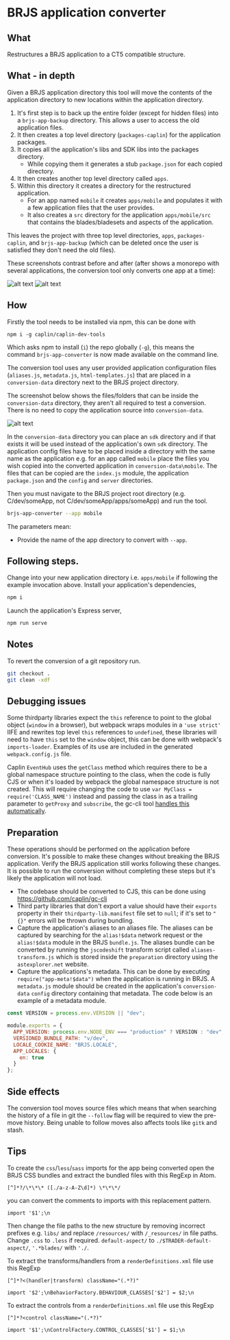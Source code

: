 # BRJS application converter

## What

Restructures a BRJS application to a CT5 compatible structure.

## What - in depth

Given a BRJS application directory this tool will move the contents of the
application directory to new locations within the application directory.

1. It's first step is to back up the entire folder (except for hidden files)
   into a `brjs-app-backup` directory. This allows a user to access the old
   application files.
2. It then creates a top level directory (`packages-caplin`) for the application
   packages.
3. It copies all the application's libs and SDK libs into the packages
   directory.
   * While copying them it generates a stub `package.json` for each
     copied directory.
4. It then creates another top level directory called `apps`.
5. Within this directory it creates a directory for the restructured
   application.
   * For an app named `mobile` it creates `apps/mobile` and populates it with
     a few application files that the user provides.
   * It also creates a `src` directory for the application `apps/mobile/src`
     that contains the blades/bladesets and aspects of the application.

This leaves the project with three top level directories, `apps`,
`packages-caplin`, and `brjs-app-backup` (which can be deleted once the user is
satisfied they don't need the old files).

These screenshots contrast before and after (after shows a monorepo with several
applications, the conversion tool only converts one app at a time):

![alt text](https://raw.githubusercontent.com/caplin/caplin-dev-tools/master/brjs-app-converter/preparation/current.png "Current Structure")
![alt text](https://raw.githubusercontent.com/caplin/caplin-dev-tools/master/brjs-app-converter/preparation/post.png "Post Conversion Structure")

## How

Firstly the tool needs to be installed via npm, this can be done with

`npm i -g caplin/caplin-dev-tools`

Which asks npm to install (`i`) the repo globally (`-g`), this means the command
`brjs-app-converter` is now made available on the command line.

The conversion tool uses any user provided application configuration files
(`aliases.js`, `metadata.js`, `html-templates.js`) that are placed in a
`conversion-data` directory next to the BRJS project directory.

The screenshot below shows the files/folders that can be inside the
`conversion-data` directory, they aren't all required to test a conversion.
There is no need to copy the application source into `conversion-data`.

![alt text](https://raw.githubusercontent.com/caplin/caplin-dev-tools/master/brjs-app-converter/preparation/conversion-data.png "Conversion data")

In the `conversion-data` directory you can place an `sdk` directory and if that
exists it will be used instead of the application's own `sdk` directory. The
application config files have to be placed inside a directory with the same name
as the application e.g. for an app called `mobile` place the files you wish
copied into the converted application in `conversion-data\mobile`. The files
that can be copied are the `index.js` module, the application `package.json` and
the `config` and `server` directories.

Then you must navigate to the BRJS project root directory (e.g. C/dev/someApp,
not C/dev/someApp/apps/someApp) and run the tool.

```bash
brjs-app-converter --app mobile
```

The parameters mean:

* Provide the name of the app directory to convert with `--app`.

## Following steps.

Change into your new application directory i.e. `apps/mobile` if following the
example invocation above. Install your application's dependencies,

```bash
npm i
```

Launch the application's Express server,

```bash
npm run serve
```

## Notes

To revert the conversion of a git repository run.

```bash
git checkout .
git clean -xdf
```

## Debugging issues

Some thirdparty libraries expect the `this` reference to point to the global
object (`window` in a browser), but webpack wraps modules in a `'use strict'`
IIFE and rewrites top level `this` references to `undefined`, these libraries
will need to have `this` set to the `window` object, this can be done with
webpack's `imports-loader`. Examples of its use are included in the generated
`webpack.config.js` file.

Caplin `EventHub` uses the `getClass` method which requires there to be a global
namespace structure pointing to the class, when the code is fully CJS or when
it's loaded by webpack the global namespace structure is not created. This will
require changing the code to use `var MyClass = require('CLASS_NAME')` instead
and passing the class in as a trailing parameter to `getProxy` and `subscribe`,
the gc-cli tool [handles this automatically](https://github.com/caplin/gc-cli/commit/15c465fb9cac8a669e495c7315130dad06c0fe86).

## Preparation

These operations should be performed on the application before conversion. It's
possible to make these changes without breaking the BRJS application. Verify the
BRJS application still works following these changes. It is possible to run the
conversion without completing these steps but it's likely the application will
not load.

* The codebase should be converted to CJS, this can be done using https://github.com/caplin/gc-cli
* Third party libraries that don't export a value should have their `exports`
  property in their `thirdparty-lib.manifest` file set to `null`; if it's set to
  `"{}"` errors will be thrown during bundling.
* Capture the application's aliases to an aliases file. The aliases can be
  captured by searching for the `alias!$data` network request or the `alias!$data`
  module in the BRJS `bundle.js`. The aliases bundle can be converted by running
  the `jscodeshift` transform script called `aliases-transform.js` which is stored
  inside the `preparation` directory using the `astexplorer.net` website.
* Capture the applications's metadata. This can be done by executing
  `require("app-meta!$data")` when the application is running in BRJS. A
  `metadata.js` module should be created in the application's `conversion-data`
  `config` directory containing that metadata. The code below is an example of a
  metadata module.

```javascript
const VERSION = process.env.VERSION || "dev";

module.exports = {
  APP_VERSION: process.env.NODE_ENV === "production" ? VERSION : "dev",
  VERSIONED_BUNDLE_PATH: "v/dev",
  LOCALE_COOKIE_NAME: "BRJS.LOCALE",
  APP_LOCALES: {
    en: true
  }
};
```

## Side effects

The conversion tool moves source files which means that when searching the
history of a file in git the `--follow` flag will be required to view the
pre-move history. Being unable to follow moves also affects tools like `gitk`
and stash.

## Tips

To create the `css`/`less`/`sass` imports for the app being converted open the
BRJS CSS bundles and extract the bundled files with this RegExp in Atom.

`[^]*?/\*\*\* ([./a-z-A-Z\d]*) \*\*\*/`

you can convert the comments to imports with this replacement pattern.

`import '$1';\n`

Then change the file paths to the new structure by removing incorrect prefixes
e.g. `libs/` and replace `/resources/` with `/_resources/` in file paths. Change
`.css` to `.less` if required. `default-aspect/` to `./$TRADER-default-aspect/`,
`'.*blades/` with `'./`.

To extract the transforms/handlers from a `renderDefinitions.xml` file use this
RegExp

`[^]*?<(handler|transform) className="(.*?)"`

`import '$2';\nBehaviorFactory.BEHAVIOUR_CLASSES['$2'] = $2;\n`

To extract the controls from a `renderDefinitions.xml` file use this RegExp

`[^]*?<control className="(.*?)"`

`import '$1';\nControlFactory.CONTROL_CLASSES['$1'] = $1;\n`
